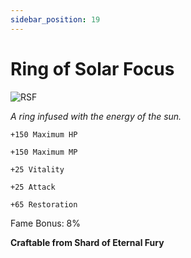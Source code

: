 ```yaml
---
sidebar_position: 19
---
```


# Ring of Solar Focus

![RSF](https://vwiki.valorserver.com/api/item/picture/ring%20of%20solar%20focus)

<i>A ring infused with the energy of the sun.</i>

    +150 Maximum HP   
    
    +150 Maximum MP
    
    +25 Vitality
    
    +25 Attack
    
    +65 Restoration
    
Fame Bonus: 8%

**Craftable from Shard of Eternal Fury**
